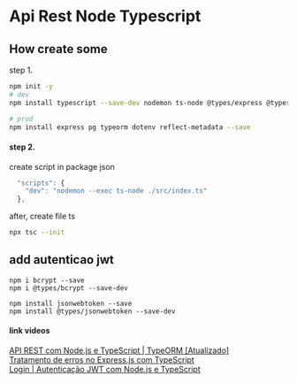 # Api Rest Node Typescript

## How create some

step 1.
```bash
npm init -y
# dev
npm install typescript --save-dev nodemon ts-node @types/express @types/node

# prod
npm install express pg typeorm dotenv reflect-metadata --save

```

#### step 2.
create script in package json
```js
  "scripts": {
    "dev": "nodemon --exec ts-node ./src/index.ts"
  },
```
after, create file ts

```bash
npx tsc --init
```

## add autenticao jwt

```
npm i bcrypt --save
npm i @types/bcrypt --save-dev

npm install jsonwebtoken --save
npm install @types/jsonwebtoken --save-dev
```


#### link videos
[API REST com Node.js e TypeScript | TypeORM [Atualizado]](https://www.youtube.com/watch?v=j8cm2C5-xn8)
<br>
[Tratamento de erros no Express.js com TypeScript](https://www.youtube.com/watch?v=SnxAq9ktyuo&t=1841s)
<br>
[Login | Autenticação JWT com Node.js e TypeScript](https://www.youtube.com/watch?v=r4gjCn2r-iw&t=4501s)
